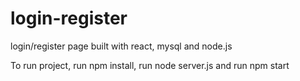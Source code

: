 # login-register
login/register page built with react, mysql and node.js


To run project,
run npm install,
run node server.js 
and run npm start
